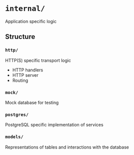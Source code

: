 # `internal/`
Application specific logic

## Structure
### `http/`
HTTP(S) specific transport logic
- HTTP handlers
- HTTP server
- Routing

### `mock/`
Mock database for testing

### `postgres/`
PostgreSQL specific implementation of services

### `models/`
Representations of tables and interactions with the database
